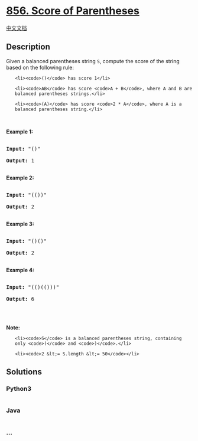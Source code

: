 # [856. Score of Parentheses](https://leetcode.com/problems/score-of-parentheses)

[中文文档](/solution/0800-0899/0856.Score%20of%20Parentheses/README.md)

## Description
<p>Given a balanced parentheses string <code>S</code>, compute the score of the string based on the following rule:</p>



<ul>

	<li><code>()</code> has score 1</li>

	<li><code>AB</code> has score <code>A + B</code>, where A and B are balanced parentheses strings.</li>

	<li><code>(A)</code> has score <code>2 * A</code>, where A is a balanced parentheses string.</li>

</ul>



<p>&nbsp;</p>



<div>

<p><strong>Example 1:</strong></p>



<pre>

<strong>Input: </strong><span id="example-input-1-1">&quot;()&quot;</span>

<strong>Output: </strong><span id="example-output-1">1</span>

</pre>



<div>

<p><strong>Example 2:</strong></p>



<pre>

<strong>Input: </strong><span id="example-input-2-1">&quot;(())&quot;</span>

<strong>Output: </strong><span id="example-output-2">2</span>

</pre>



<div>

<p><strong>Example 3:</strong></p>



<pre>

<strong>Input: </strong><span id="example-input-3-1">&quot;()()&quot;</span>

<strong>Output: </strong><span id="example-output-3">2</span>

</pre>



<div>

<p><strong>Example 4:</strong></p>



<pre>

<strong>Input: </strong><span id="example-input-4-1">&quot;(()(()))&quot;</span>

<strong>Output: </strong><span id="example-output-4">6</span>

</pre>



<p>&nbsp;</p>



<p><strong>Note:</strong></p>



<ol>

	<li><code>S</code> is a balanced parentheses string, containing only <code>(</code> and <code>)</code>.</li>

	<li><code>2 &lt;= S.length &lt;= 50</code></li>

</ol>

</div>

</div>

</div>

</div>




## Solutions


<!-- tabs:start -->

### **Python3**

```python

```

### **Java**

```java

```

### **...**
```

```

<!-- tabs:end -->